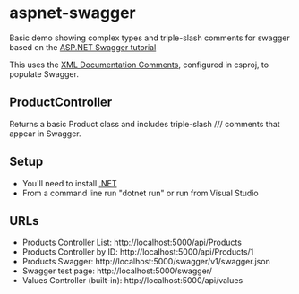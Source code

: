 # aspnet-swagger

Basic demo showing complex types and triple-slash comments for swagger based on the [ASP.NET Swagger tutorial](https://docs.microsoft.com/en-us/aspnet/core/tutorials/getting-started-with-swashbuckle?tabs=visual-studio-code%2Cvisual-studio-code-xml)

This uses the [XML Documentation Comments](https://docs.microsoft.com/en-us/dotnet/csharp/programming-guide/xmldoc/xml-documentation-comments), configured in csproj, to populate Swagger. 

## ProductController

Returns a basic Product class and includes triple-slash /// comments that appear in Swagger.

## Setup

- You'll need to install [.NET](http://dot.net)
- From a command line run "dotnet run" or run from Visual Studio

## URLs

- Products Controller List: http://localhost:5000/api/Products
- Products Controller by ID: http://localhost:5000/api/Products/1
- Products Swagger: http://localhost:5000/swagger/v1/swagger.json
- Swagger test page: http://localhost:5000/swagger/
- Values Controller (built-in): http://localhost:5000/api/values